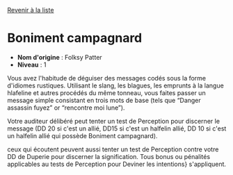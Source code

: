 [Revenir à la liste](..)

# Boniment campagnard

 * **Nom d'origine** : Folksy Patter
 * **Niveau** : 1


<p>Vous avez l'habitude de déguiser des messages codés sous la forme d'idiomes rustiques. Utilisant le slang, les blagues, les emprunts à la langue hlafeline et autres procédés du même tonneau, vous faites passer un message simple consistant en trois mots de base (tels que “Danger assassin fuyez” or “rencontre moi lune”).</p>
<p>Votre auditeur délibéré peut tenter un test de Perception pour discerner le message (DD 20 si c'est un allié, DD15 si c'est un halfelin allié, DD 10 si c'est un halfelin allié qui possède Boniment campagnard).</p>
<p>ceux qui écoutent peuvent aussi tenter un test de Perception contre votre DD de Duperie pour discerner la signification. Tous bonus ou pénalités applicables au tests de Perception pour <a class="entity-link" data-pack="pf2e.actionspf2e" data-id="1xRFPTFtWtGJ9ELw" draggable="true"><i class="fas fa-suitcase"></i>Deviner les intentions}</a> s'appliquent.</p>